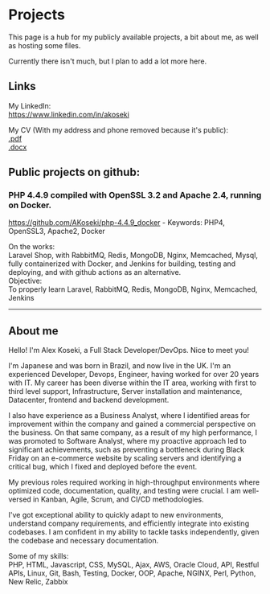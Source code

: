 # Projects
This page is a hub for my publicly available projects, a bit about me, as well as hosting some files.

Currently there isn't much, but I plan to add a lot more here.

## Links
My LinkedIn:<br/>
https://www.linkedin.com/in/akoseki

My CV (With my address and phone removed because it's public):<br/>
[.pdf](https://github.com/AKoseki/Projects/blob/main/host/docs/Alex%20Koseki%20Curriculum%20Private.pdf)<br/>
[.docx](https://github.com/AKoseki/Projects/blob/main/host/docs/Alex%20Koseki%20Curriculum%20Private.docx)
<p/>

## Public projects on github:

### PHP 4.4.9 compiled with OpenSSL 3.2 and Apache 2.4, running on Docker.
https://github.com/AKoseki/php-4.4.9_docker - Keywords: PHP4, OpenSSL3, Apache2, Docker

On the works:<br/>
Laravel Shop, with RabbitMQ, Redis, MongoDB, Nginx, Memcached, Mysql, fully containerized with Docker, and Jenkins for building, testing and deploying, and with github actions as an alternative.
<br/>Objective:<br/>
To properly learn Laravel, RabbitMQ, Redis, MongoDB, Nginx, Memcached, Jenkins
<hr>

## About me
Hello! I'm Alex Koseki, a Full Stack Developer/DevOps. Nice to meet you!

I'm Japanese and was born in Brazil, and now live in the UK.
I'm an experienced Developer, Devops, Engineer, having worked for over 20 years with IT.
My career has been diverse within the IT area, working with first to third level support, Infrastructure, Server installation and maintenance, Datacenter, frontend and backend development.

I also have experience as a Business Analyst, where I identified areas for improvement within the company and gained a commercial perspective on the business.
On that same company, as a result of my high performance, I was promoted to Software Analyst, where my proactive approach led to significant achievements, such as preventing a bottleneck during Black Friday on an e-commerce website by scaling servers and identifying a critical bug, which I fixed and deployed before the event.

My previous roles required working in high-throughput environments where optimized code, documentation, quality, and testing were crucial. I am well-versed in Kanban, Agile, Scrum, and CI/CD methodologies.

I've got exceptional ability to quickly adapt to new environments, understand company requirements, and efficiently integrate into existing codebases. I am confident in my ability to tackle tasks independently, given the codebase and necessary documentation.

Some of my skills:<br/>
PHP, HTML, Javascript, CSS, MySQL, Ajax, AWS, Oracle Cloud, API, Restful APIs, Linux, Git, Bash, Testing, Docker, OOP, Apache, NGINX, Perl, Python, New Relic, Zabbix





